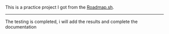 This is a practice project I got from the [Roadmap.sh](https://roadmap.sh/projects/todo-list-api).

***

The testing is completed, i will add the results and complete the documentation
